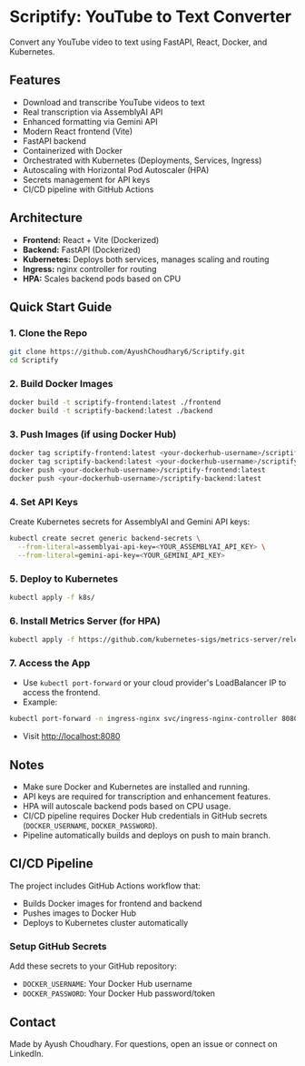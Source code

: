 # Scriptify: YouTube to Text Converter

Convert any YouTube video to text using FastAPI, React, Docker, and Kubernetes.

## Features
- Download and transcribe YouTube videos to text
- Real transcription via AssemblyAI API
- Enhanced formatting via Gemini API
- Modern React frontend (Vite)
- FastAPI backend
- Containerized with Docker
- Orchestrated with Kubernetes (Deployments, Services, Ingress)
- Autoscaling with Horizontal Pod Autoscaler (HPA)
- Secrets management for API keys
- CI/CD pipeline with GitHub Actions

## Architecture
- **Frontend:** React + Vite (Dockerized)
- **Backend:** FastAPI (Dockerized)
- **Kubernetes:** Deploys both services, manages scaling and routing
- **Ingress:** nginx controller for routing
- **HPA:** Scales backend pods based on CPU

## Quick Start Guide

### 1. Clone the Repo
```bash
git clone https://github.com/AyushChoudhary6/Scriptify.git
cd Scriptify
```

### 2. Build Docker Images
```bash
docker build -t scriptify-frontend:latest ./frontend
docker build -t scriptify-backend:latest ./backend
```

### 3. Push Images (if using Docker Hub)
```bash
docker tag scriptify-frontend:latest <your-dockerhub-username>/scriptify-frontend:latest
docker tag scriptify-backend:latest <your-dockerhub-username>/scriptify-backend:latest
docker push <your-dockerhub-username>/scriptify-frontend:latest
docker push <your-dockerhub-username>/scriptify-backend:latest
```

### 4. Set API Keys
Create Kubernetes secrets for AssemblyAI and Gemini API keys:
```bash
kubectl create secret generic backend-secrets \
  --from-literal=assemblyai-api-key=<YOUR_ASSEMBLYAI_API_KEY> \
  --from-literal=gemini-api-key=<YOUR_GEMINI_API_KEY>
```

### 5. Deploy to Kubernetes
```bash
kubectl apply -f k8s/
```

### 6. Install Metrics Server (for HPA)
```bash
kubectl apply -f https://github.com/kubernetes-sigs/metrics-server/releases/latest/download/components.yaml
```

### 7. Access the App
- Use `kubectl port-forward` or your cloud provider's LoadBalancer IP to access the frontend.
- Example:
```bash
kubectl port-forward -n ingress-nginx svc/ingress-nginx-controller 8080:80
```
- Visit [http://localhost:8080](http://localhost:8080)

## Notes
- Make sure Docker and Kubernetes are installed and running.
- API keys are required for transcription and enhancement features.
- HPA will autoscale backend pods based on CPU usage.
- CI/CD pipeline requires Docker Hub credentials in GitHub secrets (`DOCKER_USERNAME`, `DOCKER_PASSWORD`).
- Pipeline automatically builds and deploys on push to main branch.

## CI/CD Pipeline
The project includes GitHub Actions workflow that:
- Builds Docker images for frontend and backend
- Pushes images to Docker Hub
- Deploys to Kubernetes cluster automatically

### Setup GitHub Secrets
Add these secrets to your GitHub repository:
- `DOCKER_USERNAME`: Your Docker Hub username
- `DOCKER_PASSWORD`: Your Docker Hub password/token

## Contact
Made by Ayush Choudhary. For questions, open an issue or connect on LinkedIn.
